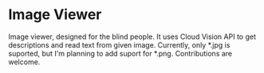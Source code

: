 # Image Viewer
Image viewer, designed for the blind people.
It uses Cloud Vision API to get descriptions and read text from given image.
Currently, only *.jpg is suported, but I'm planning to add suport for *.png.
Contributions are welcome.
